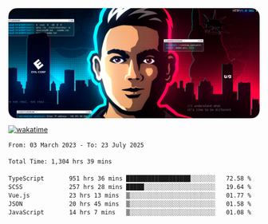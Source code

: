 <img align="center" src="https://github.com/asdzn/asdzn/blob/main/img/cover.png" alt="cover" />

[![wakatime](https://wakatime.com/badge/user/b4e26df6-085e-4785-8ba2-7899deb6b601.svg?style=flat)](https://wakatime.com/@b4e26df6-085e-4785-8ba2-7899deb6b601)

<!--START_SECTION:waka-->

```txt
From: 03 March 2023 - To: 23 July 2025

Total Time: 1,304 hrs 39 mins

TypeScript       951 hrs 36 mins ██████████████████░░░░░░░   72.58 %
SCSS             257 hrs 28 mins █████░░░░░░░░░░░░░░░░░░░░   19.64 %
Vue.js           23 hrs 13 mins  ▒░░░░░░░░░░░░░░░░░░░░░░░░   01.77 %
JSON             20 hrs 45 mins  ▒░░░░░░░░░░░░░░░░░░░░░░░░   01.58 %
JavaScript       14 hrs 7 mins   ▒░░░░░░░░░░░░░░░░░░░░░░░░   01.08 %
```

<!--END_SECTION:waka-->





<!-- <h1 align="center">Hi there, I'm <a href="https://asdzn.pro/" target="_blank">Andrew</a> 
<img src="https://github.com/blackcater/blackcater/raw/main/images/Hi.gif" height="32"/></h1>

### Connect with me:
<p align="left">
	<a href="https://vk.com/asdznpro" target="_blank"><img align="center" src="https://github.com/asdzn/asdzn/blob/main/img/icons/vk.svg" alt="VK" height="40" width="40" /></a>
	<a href="mailto:hi@asdzn.pro" target="_blank"><img align="center" src="https://github.com/asdzn/asdzn/blob/main/img/icons/vk-mail.svg" alt="VK Mail" height="40" width="40" /></a>
	<a href="https://t.me/asdznpro" target="_blank"><img align="center" src="https://github.com/asdzn/asdzn/blob/main/img/icons/telegram.svg" alt="Telegram" height="40" width="40" /></a>
</p>

### Tools:
<p align="left">
	<a href="https://www.adobe.com/ru/products/photoshop.html" target="_blank"><img align="center" src="https://github.com/asdzn/asdzn/blob/main/img/icons/photoshop.svg" alt="Photoshop" height="40" width="40" /></a>
	<a href="https://www.adobe.com/ru/products/illustrator.html" target="_blank"><img align="center" src="https://github.com/asdzn/asdzn/blob/main/img/icons/illustrator.svg" alt="Illustrator" height="40" width="40" /></a>
	<a href="https://www.figma.com/" target="_blank"><img align="center" src="https://github.com/asdzn/asdzn/blob/main/img/icons/figma.svg" alt="Figma" height="40" width="40" /></a>
	<a href="https://code.visualstudio.com/" target="_blank"><img align="center" src="https://github.com/asdzn/asdzn/blob/main/img/icons/vs-code.svg" alt="VS Code" height="40" width="40" /></a>
	<a href="https://git-scm.com/" target="_blank"><img align="center" src="https://github.com/asdzn/asdzn/blob/main/img/icons/git.svg" alt="Git" height="40" width="40" /></a>
	<a href="https://reactjs.org/" target="_blank"><img align="center" src="https://github.com/asdzn/asdzn/blob/main/img/icons/react.svg" alt="React" height="40" width="40" /></a>
</p>

### Languages:
<p align="left">
	<a href="https://www.javascript.com/" target="_blank"><img align="center" src="https://github.com/asdzn/asdzn/blob/main/img/icons/js.svg" alt="JavaScript" height="40" width="40" /></a>
	<a href="https://www.typescriptlang.org/" target="_blank"><img align="center" src="https://github.com/asdzn/asdzn/blob/main/img/icons/ts.svg" alt="TypeScript" height="40" width="40" /></a>
</p> -->
